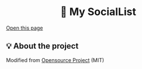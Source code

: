 <h1 align="center">🌲 My SocialList</h1>

[Open this page](https://list.hsuan.app)

## 💡 About the project
Modified from [Opensource Project](https://johnggli.github.io/linktree) (MIT)
